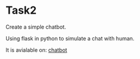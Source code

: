 # Task2

Create a simple chatbot.

Using flask in python to simulate a chat with human.

It is avialable on: [chatbot](https://ghadeer-darwesh-chatbot.herokuapp.com)
